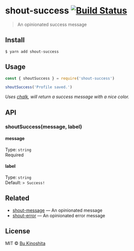 # shout-success [![Build Status](https://travis-ci.org/bukinoshita/shout-success.svg?branch=master)](https://travis-ci.org/bukinoshita/shout-success)

> An opinionated success message

## Install

```
$ yarn add shout-success
```

## Usage

```js
const { shoutSuccess } = require('shout-success')

shoutSuccess('Profile saved.')
```

_Uses [chalk](https://github.com/chalk/chalk), will return a success message with a nice color._

## API

### shoutSuccess(message, label)

#### message

Type: `string`<br>
Required

#### label

Type: `string`<br>
Default: `> Success!`

## Related

- [shout-message](https://github.com/bukinoshita/shout-message) — An opinionated message
- [shout-error](https://github.com/bukinoshita/shout-error) — An opinionated error message

## License

MIT © [Bu Kinoshita](https://bukinoshita.io)
